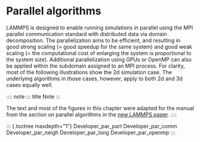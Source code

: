 # Parallel algorithms

LAMMPS is designed to enable running simulations in parallel using the
MPI parallel communication standard with distributed data via domain
decomposition. The parallelization aims to be efficient, and resulting
in good strong scaling (= good speedup for the same system) and good
weak scaling (= the computational cost of enlarging the system is
proportional to the system size). Additional parallelization using GPUs
or OpenMP can also be applied within the subdomain assigned to an MPI
process. For clarity, most of the following illustrations show the 2d
simulation case. The underlying algorithms in those cases, however,
apply to both 2d and 3d cases equally well.

:::: note
::: title
Note
:::

The text and most of the figures in this chapter were adapted for the
manual from the section on parallel algorithms in the [new LAMMPS
paper](lammps_paper).
::::

::: {.toctree maxdepth="1"}
Developer_par_part Developer_par_comm Developer_par_neigh
Developer_par_long Developer_par_openmp
:::
